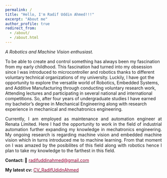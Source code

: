 ```yaml
---
permalink: /
title: "Hello, I'm Radif Uddin Ahmed!!!"
excerpt: "About me"
author_profile: true
redirect_from: 
  - /about/
  - /about.html
---
```


<!---
<p align="justify">
  <b><font color="red"><h2> (Under Construction)</h2></font></b>
</p>
-->
*A Robotics and Machine Vision enthusiast.*

<p align="justify">

To be able to create and control something has always been my fascination from my early childhood. This fascination had turned into my obsession since I was introduced to microcontroller and robotics thanks to different voluntary technical organizations of my university. Luckily, I have got the opportunity to explore the versatile world of Robotics, Embedded Systems, and Additive Manufacturing through conducting voluntary research work, Attending lectures and participating in several national and international competitions. So, after four years of undergraduate studies I have earned my bachelor’s degree in Mechanical Engineering along with research experience in mechanical and mechatronics engineering.
</p> 
 
<p align="justify">
Currently, I am employed as maintenance and automation engineer at Renata Limited. Here I had the opportunity to work in the field of industrial automation further expanding my knowledge in mechatronics engineering. My ongoing research is regarding machine vision and embedded machine vision which in turns introduced me to machine learning. From that moment on I was amazed by the posibilites of this field along with robotics hence I plan to take my knowledge to the farthest in this field. 

</p> 
 

<b>Contact: 📧</b> [<font color= "#990033" >radifuddinahmed@gmail.com</font>](radifuddinahmed@gmail.com)

<b>My latest cv: </b> <a href="../files/CV_RadifUddinAhmed.pdf"><font color="#990033">CV_RadifUdidnAhmed</font></a>

